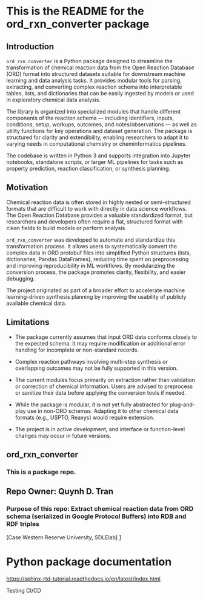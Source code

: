 # This is the README for the ord_rxn_converter package

## Introduction

`ord_rxn_converter` is a Python package designed to streamline the transformation of chemical reaction data from the Open Reaction Database (ORD) format into structured datasets suitable for downstream machine learning and data analysis tasks. It provides modular tools for parsing, extracting, and converting complex reaction schema into interpretable tables, lists, and dictionaries that can be easily ingested by models or used in exploratory chemical data analysis.

The library is organized into specialized modules that handle different components of the reaction schema — including identifiers, inputs, conditions, setup, workups, outcomes, and notes/observations — as well as utility functions for key operations and dataset generation. The package is structured for clarity and extendibility, enabling researchers to adapt it to varying needs in computational chemistry or cheminformatics pipelines.

The codebase is written in Python 3 and supports integration into Jupyter notebooks, standalone scripts, or larger ML pipelines for tasks such as property prediction, reaction classification, or synthesis planning.

## Motivation

Chemical reaction data is often stored in highly nested or semi-structured formats that are difficult to work with directly in data science workflows. The Open Reaction Database provides a valuable standardized format, but researchers and developers often require a flat, structured format with clean fields to build models or perform analysis.

`ord_rxn_converter` was developed to automate and standardize this transformation process. It allows users to systematically convert the complex data in ORD protobuf files into simplified Python structures (lists, dictionaries, Pandas DataFrames), reducing time spent on preprocessing and improving reproducibility in ML workflows. By modularizing the conversion process, the package promotes clarity, flexibility, and easier debugging.

The project originated as part of a broader effort to accelerate machine learning-driven synthesis planning by improving the usability of publicly available chemical data.

## Limitations

- The package currently assumes that input ORD data conforms closely to the expected schema. It may require modification or additional error handling for incomplete or non-standard records.

- Complex reaction pathways involving multi-step synthesis or overlapping outcomes may not be fully supported in this version.

- The current modules focus primarily on extraction rather than validation or correction of chemical information. Users are advised to preprocess or sanitize their data before applying the conversion tools if needed.

- While the package is modular, it is not yet fully abstracted for plug-and-play use in non-ORD schemas. Adapting it to other chemical data formats (e.g., USPTO, Reaxys) would require extension.

- The project is in active development, and interface or function-level changes may occur in future versions.

## ord_rxn_converter
### This is a package repo.

## Repo Owner: Quynh D. Tran
### Purpose of this repo: Extract chemical reaction data from ORD schema (serialized in Google Protocol Buffers) into RDB and RDF triples

[Case Western Reserve University, SDLElab] [1]

[1]: http://sdle.case.edu

# Python package documentation
https://sphinx-rtd-tutorial.readthedocs.io/en/latest/index.html

Testing CI/CD